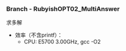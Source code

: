 ### Branch - RubyishOPT02_MultiAnswer
求多解

* 效率（不含printf）：  
  * CPU: E5700 3.00GHz, gcc -O2  
    
